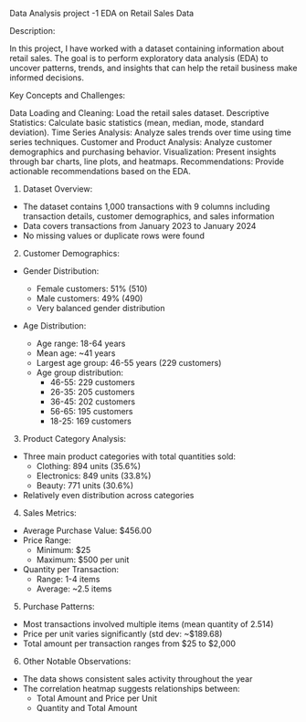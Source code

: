 Data Analysis project -1
EDA on Retail Sales Data

Description:

In this project, I have worked with a dataset containing information about retail sales. The goal is to perform exploratory data analysis (EDA) to uncover patterns, trends, and insights that can help the retail business make informed decisions.

Key Concepts and Challenges:

Data Loading and Cleaning: Load the retail sales dataset.
Descriptive Statistics: Calculate basic statistics (mean, median, mode, standard deviation).
Time Series Analysis: Analyze sales trends over time using time series techniques.
Customer and Product Analysis: Analyze customer demographics and purchasing behavior.
Visualization: Present insights through bar charts, line plots, and heatmaps.
Recommendations: Provide actionable recommendations based on the EDA.

1. Dataset Overview:
- The dataset contains 1,000 transactions with 9 columns including transaction details, customer demographics, and sales information
- Data covers transactions from January 2023 to January 2024
- No missing values or duplicate rows were found

2. Customer Demographics:
- Gender Distribution:
  * Female customers: 51% (510)
  * Male customers: 49% (490)
  * Very balanced gender distribution

- Age Distribution:
  * Age range: 18-64 years
  * Mean age: ~41 years
  * Largest age group: 46-55 years (229 customers)
  * Age group distribution:
    - 46-55: 229 customers
    - 26-35: 205 customers
    - 36-45: 202 customers
    - 56-65: 195 customers
    - 18-25: 169 customers

3. Product Category Analysis:
- Three main product categories with total quantities sold:
  * Clothing: 894 units (35.6%)
  * Electronics: 849 units (33.8%)
  * Beauty: 771 units (30.6%)
- Relatively even distribution across categories

4. Sales Metrics:
- Average Purchase Value: $456.00
- Price Range:
  * Minimum: $25
  * Maximum: $500 per unit
- Quantity per Transaction:
  * Range: 1-4 items
  * Average: ~2.5 items

5. Purchase Patterns:
- Most transactions involved multiple items (mean quantity of 2.514)
- Price per unit varies significantly (std dev: ~$189.68)
- Total amount per transaction ranges from $25 to $2,000

6. Other Notable Observations:
- The data shows consistent sales activity throughout the year
- The correlation heatmap suggests relationships between:
  * Total Amount and Price per Unit
  * Quantity and Total Amount


